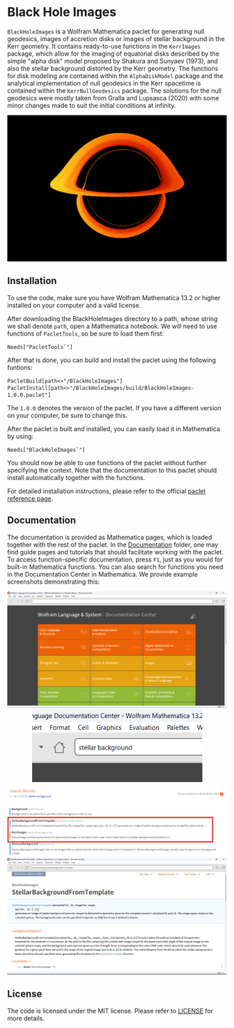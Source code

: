 # Black Hole Images

`BlackHoleImages` is a Wolfram Mathematica paclet for generating null geodesics, images of accretion disks or images of stellar background in the Kerr geometry. It contains ready-to-use functions in the `KerrImages` package, which allow for the imaging of equatorial disks described by the simple "alpha disk" model proposed by Shakura and Sunyaev (1973), and also the stellar background distorted by the Kerr geometry. The functions for disk modeling are contained within the `AlphaDiskModel` package and the analytical implementation of null geodesics in the Kerr spacetime is contained within the `KerrNullGeodesics` package. The solutions for the null geodesics were mostly taken from Gralla and Lupsasca (2020) with some minor changes made to suit the initial conditions at infinity.

<p align="center">
  <img src="./images/disk.png" />
</p>

## Installation

To use the code, make sure you have Wolfram Mathematica 13.2 or higher installed on your computer and a valid license.

After downloading the BlackHoleImages directory to a path, whose string we shall denote `path`, open a Mathematica notebook. We will need to use functions of `PacletTools`, so be sure to load them first:

```
Needs["PacletTools`"]
```

After that is done, you can build and install the paclet using the following funtions:

```
PacletBuild[path<>"/BlackHoleImages"]
PacletInstall[path<>"/BlackHoleImages/build/BlackHoleImages-1.0.0.paclet"]
```

The `1.0.0` denotes the version of the paclet. If you have a different version on your computer, be sure to change this.

After the paclet is built and installed, you can easily load it in Mathematica by using:

```
Needs["BlackHoleImages`"]
```

You should now be able to use functions of the paclet without further specifying the context. Note that the documentation to this paclet should install automatically together with the functions.

For detailed installation instructions, please refer to the official [paclet reference page](https://reference.wolfram.com/language/tutorial/Paclets.html#1080196144).

## Documentation

The documentation is provided as Mathematica pages, which is loaded together with the rest of the paclet. In the [Documentation](Documentation/English) folder, one may find guide pages and tutorials that should facilitate working with the paclet. To access function-specific documentation, press `F1`, just as you would for built-in Mathematica functions. You can also search for functions you need in the Documentation Center in Mathematica. We provide example screenshots demonstrating this:

<p align="center">
  <img src="./images/DocumentationCenter.png" />
  <img src="./images/SearchBar.png" />
  <img src="./images/SearchResult.png" />
  <img src="./images/ReferencePage.png" />
</p>

## License

The code is licensed under the MIT license. Please refer to [LICENSE](LICENSE) for more details.
